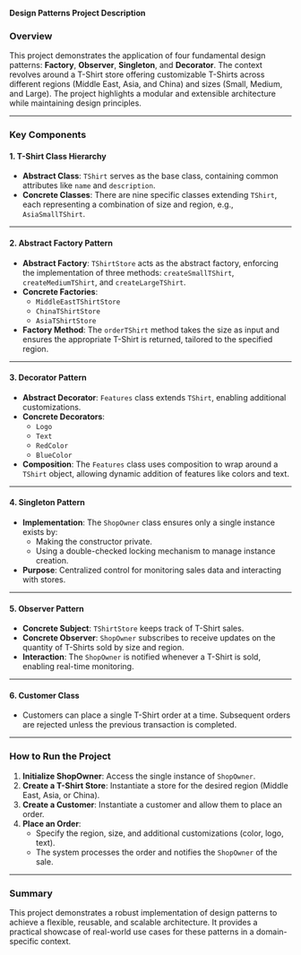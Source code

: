 **Design Patterns Project Description**

### Overview
This project demonstrates the application of four fundamental design patterns: **Factory**, **Observer**, **Singleton**, and **Decorator**. The context revolves around a T-Shirt store offering customizable T-Shirts across different regions (Middle East, Asia, and China) and sizes (Small, Medium, and Large). The project highlights a modular and extensible architecture while maintaining design principles.

---

### Key Components

#### 1. **T-Shirt Class Hierarchy**
- **Abstract Class**: `TShirt` serves as the base class, containing common attributes like `name` and `description`.
- **Concrete Classes**: There are nine specific classes extending `TShirt`, each representing a combination of size and region, e.g., `AsiaSmallTShirt`.

---

#### 2. **Abstract Factory Pattern**
- **Abstract Factory**: `TShirtStore` acts as the abstract factory, enforcing the implementation of three methods: `createSmallTShirt`, `createMediumTShirt`, and `createLargeTShirt`.
- **Concrete Factories**:
  - `MiddleEastTShirtStore`
  - `ChinaTShirtStore`
  - `AsiaTShirtStore`
- **Factory Method**: The `orderTShirt` method takes the size as input and ensures the appropriate T-Shirt is returned, tailored to the specified region.

---

#### 3. **Decorator Pattern**
- **Abstract Decorator**: `Features` class extends `TShirt`, enabling additional customizations.
- **Concrete Decorators**:
  - `Logo`
  - `Text`
  - `RedColor`
  - `BlueColor`
- **Composition**: The `Features` class uses composition to wrap around a `TShirt` object, allowing dynamic addition of features like colors and text.

---

#### 4. **Singleton Pattern**
- **Implementation**: The `ShopOwner` class ensures only a single instance exists by:
  - Making the constructor private.
  - Using a double-checked locking mechanism to manage instance creation.
- **Purpose**: Centralized control for monitoring sales data and interacting with stores.

---

#### 5. **Observer Pattern**
- **Concrete Subject**: `TShirtStore` keeps track of T-Shirt sales.
- **Concrete Observer**: `ShopOwner` subscribes to receive updates on the quantity of T-Shirts sold by size and region.
- **Interaction**: The `ShopOwner` is notified whenever a T-Shirt is sold, enabling real-time monitoring.

---

#### 6. **Customer Class**
- Customers can place a single T-Shirt order at a time. Subsequent orders are rejected unless the previous transaction is completed.

---

### How to Run the Project
1. **Initialize ShopOwner**: Access the single instance of `ShopOwner`.
2. **Create a T-Shirt Store**: Instantiate a store for the desired region (Middle East, Asia, or China).
3. **Create a Customer**: Instantiate a customer and allow them to place an order.
4. **Place an Order**:
   - Specify the region, size, and additional customizations (color, logo, text).
   - The system processes the order and notifies the `ShopOwner` of the sale.

---

### Summary
This project demonstrates a robust implementation of design patterns to achieve a flexible, reusable, and scalable architecture. It provides a practical showcase of real-world use cases for these patterns in a domain-specific context.

